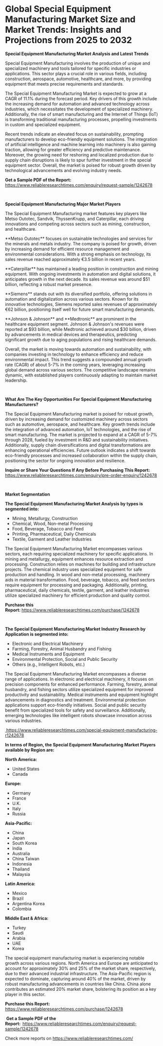 <p><h1>Global Special Equipment Manufacturing Market Size and Market Trends: Insights and Projections from 2025 to 2032</h1></p><p><strong>Special Equipment Manufacturing Market Analysis and Latest Trends</strong></p>
<p><p>Special Equipment Manufacturing involves the production of unique and specialized machinery and tools tailored for specific industries or applications. This sector plays a crucial role in various fields, including construction, aerospace, automotive, healthcare, and more, by providing equipment that meets precise requirements and standards.</p><p>The Special Equipment Manufacturing Market is expected to grow at a CAGR of 11.1% during the forecast period. Key drivers of this growth include the increasing demand for automation and advanced technology across industries, which necessitates the development of specialized machinery. Additionally, the rise of smart manufacturing and the Internet of Things (IoT) is transforming traditional manufacturing processes, propelling investments in custom and specialized equipment.</p><p>Recent trends indicate an elevated focus on sustainability, prompting manufacturers to develop eco-friendly equipment solutions. The integration of artificial intelligence and machine learning into machinery is also gaining traction, allowing for greater efficiency and predictive maintenance. Moreover, the growing need for reshoring and localized production due to supply chain disruptions is likely to spur further investment in the special equipment sector. Overall, the market is poised for robust growth driven by technological advancements and evolving industry needs.</p></p>
<p><strong>Get a Sample PDF of the Report:&nbsp;</strong> <a href="https://www.reliableresearchtimes.com/enquiry/request-sample/1242678?utm_campaign=2774&utm_medium=2&utm_source=Github&utm_content=ia&utm_term=10042025&utm_id=special-equipment-manufacturing">https://www.reliableresearchtimes.com/enquiry/request-sample/1242678</a></p>
<p>&nbsp;</p>
<p><strong>Special Equipment Manufacturing Major Market Players</strong></p>
<p><p>The Special Equipment Manufacturing market features key players like Metso Outotec, Sandvik, ThyssenKrupp, and Caterpillar, each driving innovations and competing across sectors such as mining, construction, and healthcare.</p><p>**Metso Outotec** focuses on sustainable technologies and services for the minerals and metals industry. The company is poised for growth, driven by increasing demand for efficient resource management and environmental considerations. With a strong emphasis on technology, its sales revenue reached approximately €3.5 billion in recent years.</p><p>**Caterpillar** has maintained a leading position in construction and mining equipment. With ongoing investments in automation and digital solutions, it anticipates growth in the next decade. Its sales revenue was around $51 billion, reflecting a robust market presence.</p><p>**Siemens** stands out with its diversified portfolio, offering solutions in automation and digitalization across various sectors. Known for its innovative technologies, Siemens reported sales revenues of approximately €62 billion, positioning itself well for future smart manufacturing demands.</p><p>**Johnson & Johnson** and **Medtronic** are prominent in the healthcare equipment segment. Johnson & Johnson's revenues were reported at $93 billion, while Medtronic achieved around $30 billion, driven by advancements in medical devices and therapeutics, predicting significant growth due to aging populations and rising healthcare demands.</p><p>Overall, the market is moving towards automation and sustainability, with companies investing in technology to enhance efficiency and reduce environmental impact. This trend suggests a compounded annual growth rate (CAGR) of about 5-7% in the coming years, leveraging increasing global demand across various sectors. The competitive landscape remains dynamic, with established players continuously adapting to maintain market leadership.</p></p>
<p>&nbsp;</p>
<p><strong>What Are The Key Opportunities For Special Equipment Manufacturing Manufacturers?</strong></p>
<p><p>The Special Equipment Manufacturing market is poised for robust growth, driven by increasing demand for customized machinery across sectors such as automotive, aerospace, and healthcare. Key growth trends include the integration of advanced automation, IoT technologies, and the rise of smart manufacturing. The market is projected to expand at a CAGR of 5-7% through 2028, fueled by investment in R&D and sustainability initiatives. Additionally, supply chain diversifications and digital transformations are enhancing operational efficiencies. Future outlook indicates a shift towards eco-friendly processes and increased collaboration within the supply chain, positioning the sector for ongoing innovation and resilience.</p></p>
<p><strong>Inquire or Share Your Questions If Any Before Purchasing This Report:</strong> <a href="https://www.reliableresearchtimes.com/enquiry/pre-order-enquiry/1242678?utm_campaign=2774&utm_medium=2&utm_source=Github&utm_content=ia&utm_term=10042025&utm_id=special-equipment-manufacturing">https://www.reliableresearchtimes.com/enquiry/pre-order-enquiry/1242678</a></p>
<p>&nbsp;</p>
<p><strong>Market Segmentation</strong></p>
<p><strong>The Special Equipment Manufacturing Market Analysis by types is segmented into:</strong></p>
<p><ul><li>Mining, Metallurgy, Construction</li><li>Chemical, Wood, Non-metal Processing</li><li>Food, Beverage, Tobacco and Feed</li><li>Printing, Pharmaceutical, Daily Chemicals</li><li>Textile, Garment and Leather Industries</li></ul></p>
<p><p>The Special Equipment Manufacturing Market encompasses various sectors, each requiring specialized machinery for specific applications. In mining and metallurgy, equipment enhances resource extraction and processing. Construction relies on machines for building and infrastructure projects. The chemical industry uses specialized equipment for safe production and handling. In wood and non-metal processing, machinery aids in material transformation. Food, beverage, tobacco, and feed sectors require equipment for processing and packaging. Additionally, printing, pharmaceutical, daily chemicals, textile, garment, and leather industries utilize specialized machinery for efficient production and quality control.</p></p>
<p><strong>Purchase this Report:&nbsp;</strong><a href="https://www.reliableresearchtimes.com/purchase/1242678?utm_campaign=2774&utm_medium=2&utm_source=Github&utm_content=ia&utm_term=10042025&utm_id=special-equipment-manufacturing">https://www.reliableresearchtimes.com/purchase/1242678</a></p>
<p>&nbsp;</p>
<p><strong>The Special Equipment Manufacturing Market Industry Research by Application is segmented into:</strong></p>
<p><ul><li>Electronic and Electrical Machinery</li><li>Farming, Forestry, Animal Husbandry and Fishing</li><li>Medical Instruments and Equipment</li><li>Environmental Protection, Social and Public Security</li><li>Others (e.g., Intelligent Robots, etc.)</li></ul></p>
<p><p>The Special Equipment Manufacturing Market encompasses a diverse range of applications. In electronic and electrical machinery, it focuses on precision components for enhanced performance. Farming, forestry, animal husbandry, and fishing sectors utilize specialized equipment for improved productivity and sustainability. Medical instruments and equipment highlight advancements in diagnostics and treatment. Environmental protection applications support eco-friendly initiatives. Social and public security benefit from specialized tools for safety and surveillance. Additionally, emerging technologies like intelligent robots showcase innovation across various industries.</p></p>
<p><a href="https://www.reliableresearchtimes.com/special-equipment-manufacturing-r1242678?utm_campaign=2774&utm_medium=2&utm_source=Github&utm_content=ia&utm_term=10042025&utm_id=special-equipment-manufacturing">&nbsp;https://www.reliableresearchtimes.com/special-equipment-manufacturing-r1242678</a></p>
<p><strong>In terms of Region, the Special Equipment Manufacturing Market Players available by Region are:</strong></p>
<p>
    <p> <strong> North America: </strong>
        <ul>
            <li>United States</li>
            <li>Canada</li>
        </ul>
        </p> 
    <p> <strong> Europe: </strong>
        <ul>
            <li>Germany</li>
            <li>France</li>
            <li>U.K.</li>
            <li>Italy</li>
            <li>Russia</li>
        </ul>
        </p> 
    <p> <strong> Asia-Pacific: </strong>
        <ul>
            <li>China</li>
            <li>Japan</li>
            <li>South Korea</li>
            <li>India</li>
            <li>Australia</li>
            <li>China Taiwan</li>
            <li>Indonesia</li>
            <li>Thailand</li>
            <li>Malaysia</li>
        </ul>
        </p> 
    <p> <strong> Latin America: </strong>
        <ul>
            <li>Mexico</li>
            <li>Brazil</li>
            <li>Argentina Korea</li>
            <li>Colombia</li>
        </ul>
        </p> 
    <p> <strong> Middle East & Africa: </strong>
        <ul>
            <li>Turkey</li>
            <li>Saudi</li>
            <li>Arabia</li>
            <li>UAE</li>
            <li>Korea</li>
        </ul>
    </p>
    </p>
<p><p>The special equipment manufacturing market is experiencing notable growth across various regions. North America and Europe are anticipated to account for approximately 30% and 25% of the market share, respectively, due to their advanced industrial infrastructure. The Asia-Pacific region is expected to dominate, capturing around 40% of the market, driven by robust manufacturing advancements in countries like China. China alone contributes an estimated 20% market share, bolstering its position as a key player in this sector.</p></p>
<p><strong>Purchase this Report: </strong><a href="https://www.reliableresearchtimes.com/purchase/1242678?utm_campaign=2774&utm_medium=2&utm_source=Github&utm_content=ia&utm_term=10042025&utm_id=special-equipment-manufacturing">https://www.reliableresearchtimes.com/purchase/1242678</a></p>
<p>&nbsp;<strong>Get a Sample PDF of the Report:&nbsp;&nbsp;</strong><a href="https://www.reliableresearchtimes.com/enquiry/request-sample/1242678?utm_campaign=2774&utm_medium=2&utm_source=Github&utm_content=ia&utm_term=10042025&utm_id=special-equipment-manufacturing">https://www.reliableresearchtimes.com/enquiry/request-sample/1242678</a></p>
<p><strong></strong></p>
<p>Check more reports on <a href="https://www.reliableresearchtimes.com/?utm_campaign=2774&utm_medium=2&utm_source=Github&utm_content=ia&utm_term=10042025&utm_id=special-equipment-manufacturing">https://www.reliableresearchtimes.com/</a></p>
